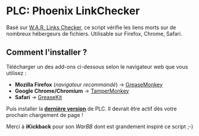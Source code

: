 # PLC: Phoenix LinkChecker

Basé sur [W.A.R. Links Checker](http://userscripts-mirror.org/scripts/show/125631), ce script vérifie les liens morts sur de nombreux hébergeurs de fichiers. Utilisable sur Firefox, Chrome, Safari.

## Comment l'installer ?
Télécharger un des add-ons ci-dessous selon le navigateur web que vous utilisez :
* **Mozilla Firefox** (*navigateur recommandé*) -> [GreaseMonkey](https://addons.mozilla.org/fr/firefox/addon/greasemonkey/)
* **Google Chrome/Chromium** -> [TamperMonkey](https://chrome.google.com/webstore/detail/tampermonkey/dhdgffkkebhmkfjojejmpbldmpobfkfo)
* **Safari** -> [GreaseKit](http://8-p.info/greasekit/)  

Puis installer la [**dernière version**](/PhoenixLC.user.js) de PLC. Il devrait être actif dès votre prochain chargement de page !

Merci à **iKickback** pour son *WarBB* dont est grandement inspiré ce script ;-)
